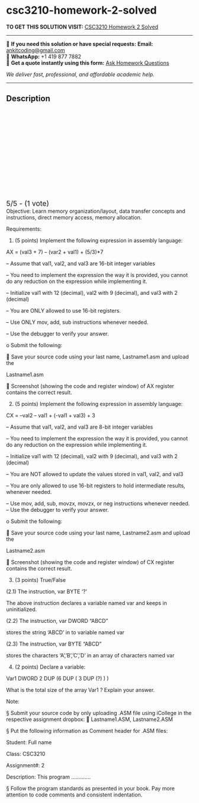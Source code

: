 # csc3210-homework-2-solved
**TO GET THIS SOLUTION VISIT:** [CSC3210 Homework 2 Solved](https://www.ankitcodinghub.com/product/csc3210-objective-learn-memory-organization-layout-data-transfer-concepts-and-instructions-direct-memory-access-memory-allocation-solved/)


---

📩 **If you need this solution or have special requests:** **Email:** ankitcoding@gmail.com  
📱 **WhatsApp:** +1 419 877 7882  
📄 **Get a quote instantly using this form:** [Ask Homework Questions](https://www.ankitcodinghub.com/services/ask-homework-questions/)

*We deliver fast, professional, and affordable academic help.*

---

<h2>Description</h2>



<div class="kk-star-ratings kksr-auto kksr-align-center kksr-valign-top" data-payload="{&quot;align&quot;:&quot;center&quot;,&quot;id&quot;:&quot;114061&quot;,&quot;slug&quot;:&quot;default&quot;,&quot;valign&quot;:&quot;top&quot;,&quot;ignore&quot;:&quot;&quot;,&quot;reference&quot;:&quot;auto&quot;,&quot;class&quot;:&quot;&quot;,&quot;count&quot;:&quot;1&quot;,&quot;legendonly&quot;:&quot;&quot;,&quot;readonly&quot;:&quot;&quot;,&quot;score&quot;:&quot;5&quot;,&quot;starsonly&quot;:&quot;&quot;,&quot;best&quot;:&quot;5&quot;,&quot;gap&quot;:&quot;4&quot;,&quot;greet&quot;:&quot;Rate this product&quot;,&quot;legend&quot;:&quot;5\/5 - (1 vote)&quot;,&quot;size&quot;:&quot;24&quot;,&quot;title&quot;:&quot;CSC3210 Homework 2  Solved&quot;,&quot;width&quot;:&quot;138&quot;,&quot;_legend&quot;:&quot;{score}\/{best} - ({count} {votes})&quot;,&quot;font_factor&quot;:&quot;1.25&quot;}">

<div class="kksr-stars">

<div class="kksr-stars-inactive">
            <div class="kksr-star" data-star="1" style="padding-right: 4px">


<div class="kksr-icon" style="width: 24px; height: 24px;"></div>
        </div>
            <div class="kksr-star" data-star="2" style="padding-right: 4px">


<div class="kksr-icon" style="width: 24px; height: 24px;"></div>
        </div>
            <div class="kksr-star" data-star="3" style="padding-right: 4px">


<div class="kksr-icon" style="width: 24px; height: 24px;"></div>
        </div>
            <div class="kksr-star" data-star="4" style="padding-right: 4px">


<div class="kksr-icon" style="width: 24px; height: 24px;"></div>
        </div>
            <div class="kksr-star" data-star="5" style="padding-right: 4px">


<div class="kksr-icon" style="width: 24px; height: 24px;"></div>
        </div>
    </div>

<div class="kksr-stars-active" style="width: 138px;">
            <div class="kksr-star" style="padding-right: 4px">


<div class="kksr-icon" style="width: 24px; height: 24px;"></div>
        </div>
            <div class="kksr-star" style="padding-right: 4px">


<div class="kksr-icon" style="width: 24px; height: 24px;"></div>
        </div>
            <div class="kksr-star" style="padding-right: 4px">


<div class="kksr-icon" style="width: 24px; height: 24px;"></div>
        </div>
            <div class="kksr-star" style="padding-right: 4px">


<div class="kksr-icon" style="width: 24px; height: 24px;"></div>
        </div>
            <div class="kksr-star" style="padding-right: 4px">


<div class="kksr-icon" style="width: 24px; height: 24px;"></div>
        </div>
    </div>
</div>


<div class="kksr-legend" style="font-size: 19.2px;">
            5/5 - (1 vote)    </div>
    </div>
Objective: Learn memory organization/layout, data transfer concepts and instructions, direct memory access, memory allocation.

Requirements:

1. (5 points) Implement the following expression in assembly language:

AX = (val3 + 7) – (var2 + val1) + (5/3)*7

– Assume that val1, val2, and val3 are 16-bit integer variables

– You need to implement the expression the way it is provided, you cannot do any reduction on the expression while implementing it.

– Initialize val1 with 12 (decimal), val2 with 9 (decimal), and val3 with 2 (decimal)

– You are ONLY allowed to use 16-bit registers.

– Use ONLY mov, add, sub instructions whenever needed.

– Use the debugger to verify your answer.

o Submit the following:

 Save your source code using your last name, Lastname1.asm and upload the

Lastname1.asm

 Screenshot (showing the code and register window) of AX register contains the correct result.

2. (5 points) Implement the following expression in assembly language:

CX = –val2 – val1 + (-val1 + val3) + 3

– Assume that val1, val2, and val3 are 8-bit integer variables

– You need to implement the expression the way it is provided, you cannot do any reduction on the expression while implementing it.

– Initialize val1 with 12 (decimal), val2 with 9 (decimal), and val3 with 2 (decimal)

– You are NOT allowed to update the values stored in val1, val2, and val3

– You are only allowed to use 16-bit registers to hold intermediate results, whenever needed.

– Use mov, add, sub, movzx, movzx, or neg instructions whenever needed. – Use the debugger to verify your answer.

o Submit the following:

 Save your source code using your last name, Lastname2.asm and upload the

Lastname2.asm

 Screenshot (showing the code and register window) of CX register contains the correct result.

3. (3 points) True/False

(2.1) The instruction, var BYTE ‘?’

The above instruction declares a variable named var and keeps in uninitialized.

(2.2) The instruction, var DWORD “ABCD”

stores the string ‘ABCD’ in to variable named var

(2.3) The instruction, var BYTE “ABCD”

stores the characters ‘A’,’B’,’C’,’D’ in an array of characters named var

4. (2 points) Declare a variable:

Var1 DWORD 2 DUP (6 DUP ( 3 DUP (?) ) )

What is the total size of the array Var1 ? Explain your answer.

Note:

§ Submit your source code by only uploading .ASM file using iCollege in the respective assignment dropbox:  Lastname1.ASM, Lastname2.ASM

§ Put the following information as Comment header for .ASM files:

Student: Full name

Class: CSC3210

Assignment#: 2

Description: This program ………….

§ Follow the program standards as presented in your book. Pay more attention to code comments and consistent indentation.
